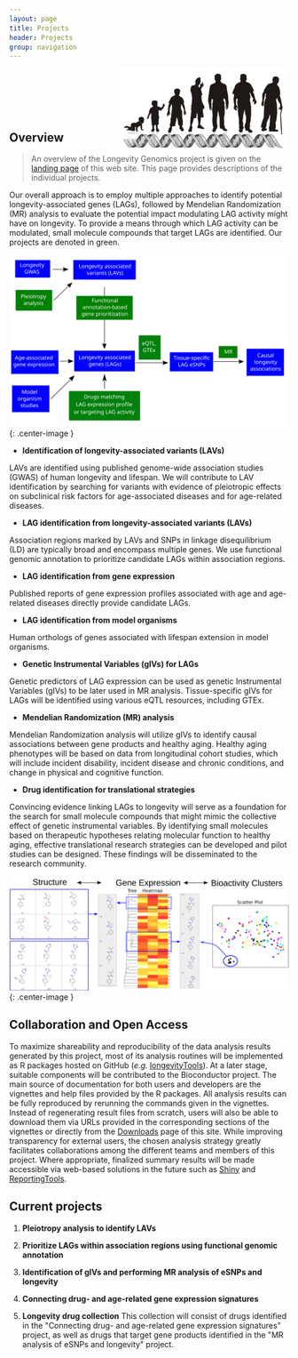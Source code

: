 ```yaml
---
layout: page
title: Projects
header: Projects
group: navigation
---
```


<img align="right" title="longevitylogo" src="/public/images/longevity.png"><img/>

<br><br><br>

## Overview

> An overview of the Longevity Genomics project is given on the [landing
page]({{site.baseurl}}/) of this web site. This page provides descriptions 
of the individual projects. 

Our overall approach is to employ multiple approaches to identify potential longevity-associated genes (LAGs), followed by Mendelian Randomization (MR) analysis to evaluate the potential impact modulating LAG activity might have on longevity. To provide a means through which LAG activity can be modulated, small molecule compounds that target LAGs are identified. Our projects are denoted in green.

![overallFlowchart](/public/images/overallFlowchart.svg){: .center-image }

* **Identification of longevity-associated variants (LAVs)**

LAVs are identified using published genome-wide association studies (GWAS) of human longevity and lifespan. We will contribute to LAV identification by searching for variants with evidence of pleiotropic effects on subclinical risk factors for age-associated diseases and for age-related diseases. 

* **LAG identification from longevity-associated variants (LAVs)**

Association regions marked by LAVs and SNPs in linkage disequilibrium (LD) are typically broad and encompass multiple genes. We use functional genomic annotation to prioritize candidate LAGs within association regions. 

* **LAG identification from gene expression**

Published reports of gene expression profiles associated with age and age-related diseases directly provide candidate LAGs. 

* **LAG identification from model organisms**

Human orthologs of genes associated with lifespan extension in model organisms.

* **Genetic Instrumental Variables (gIVs) for LAGs**

Genetic predictors of LAG expression can be used as genetic Instrumental Variables (gIVs) to be later used in MR analysis. Tissue-specific gIVs for LAGs will be identified using various eQTL resources, including GTEx.

* **Mendelian Randomization (MR) analysis**

Mendelian Randomization analysis will utilize gIVs to identify causal associations between gene products and healthy aging. Healthy aging phenotypes will be based on data from longitudinal cohort studies, which will include incident disability, incident disease and chronic conditions, and change in physical and cognitive function. 

* **Drug identification for translational strategies**

Convincing evidence linking LAGs to longevity will serve as a foundation for the search for small molecule compounds that might mimic the collective effect of genetic instrumental variables. By identifying small molecules based on therapeutic hypotheses relating molecular function to healthy aging, effective translational research strategies can be developed and pilot studies can be designed. These findings will be disseminated to the research community.

![overallFlowchart](/public/images/cluster_image.svg){: .center-image }

## Collaboration and Open Access

To maximize shareability and reproducibility of the data analysis results
generated by this project, most of its analysis routines will be implemented as
R packages hosted on GitHub (_e.g._ [longevityTools](https://github.com/tgirke/longevityTools)). 
At a later stage, suitable components will be contributed to the Bioconductor project. The main 
source of documentation for both users and developers are the vignettes and help files provided by the R packages.
All analysis results can be fully reproduced by rerunning the commands given in the vignettes. Instead of regenerating result files from scratch, users will also be able to download them via URLs provided in the corresponding sections of the vignettes or directly from the [Downloads]({{site.baseurl}}/downloads/) page of this site. While improving transparency for external users, the chosen analysis strategy greatly facilitates collaborations among the different teams and members of this project. Where appropriate, finalized summary results will be made accessible via web-based solutions in the future such as [Shiny](http://shiny.rstudio.com/) and
[ReportingTools](http://bioconductor.org/packages/release/bioc/html/ReportingTools.html).

## Current projects

1. **Pleiotropy analysis to identify LAVs**

2. **Prioritize LAGs within association regions using functional genomic annotation**

3. **Identification of gIVs and performing MR analysis of eSNPs and longevity**

4. **Connecting drug- and age-related gene expression signatures**

5. **Longevity drug collection** 
This collection will consist of drugs identified in the "Connecting drug- and age-related gene expression signatures" project, as well as drugs that target gene products identified in the "MR analysis of eSNPs and longevity" project. 



